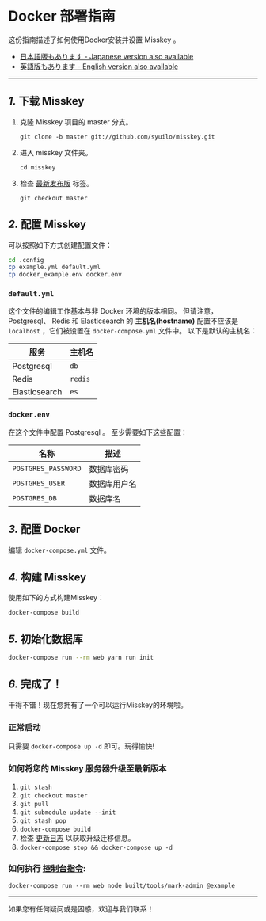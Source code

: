Docker 部署指南
================================================================

这份指南描述了如何使用Docker安装并设置 Misskey 。

- [日本語版もあります - Japanese version also available](./docker.ja.md)
- [英語版もあります - English version also available](./docker.en.md)

----------------------------------------------------------------

*1.* 下载 Misskey
----------------------------------------------------------------
1. 克隆 Misskey 项目的 master 分支。

	`git clone -b master git://github.com/syuilo/misskey.git`

2. 进入 misskey 文件夹。

	`cd misskey`

3. 检查 [最新发布版](https://github.com/syuilo/misskey/releases/latest) 标签。

	`git checkout master`

*2.* 配置 Misskey
----------------------------------------------------------------

可以按照如下方式创建配置文件：

``` bash
cd .config
cp example.yml default.yml
cp docker_example.env docker.env
```

### `default.yml`

这个文件的编辑工作基本与非 Docker 环境的版本相同。
但请注意， Postgresql、 Redis 和 Elasticsearch 的 **主机名(hostname)** 配置不应该是 `localhost` ，它们被设置在 `docker-compose.yml` 文件中。
以下是默认的主机名：

| 服务          | 主机名   |
|---------------|----------|
| Postgresql    | `db`     |
| Redis         | `redis`  |
| Elasticsearch | `es`     |

### `docker.env`

在这个文件中配置 Postgresql 。
至少需要如下这些配置：

| 名称                |  描述         |
|---------------------|---------------|
| `POSTGRES_PASSWORD` |  数据库密码   |
| `POSTGRES_USER`     |  数据库用户名 |
| `POSTGRES_DB`       |  数据库名     |

*3.* 配置 Docker
----------------------------------------------------------------
编辑 `docker-compose.yml` 文件。

*4.* 构建 Misskey
----------------------------------------------------------------
使用如下的方式构建Misskey：

`docker-compose build`

*5.* 初始化数据库
----------------------------------------------------------------
``` bash
docker-compose run --rm web yarn run init
```

*6.* 完成了！
----------------------------------------------------------------
干得不错！现在您拥有了一个可以运行Misskey的环境啦。

### 正常启动
只需要 `docker-compose up -d` 即可。玩得愉快!

### 如何将您的 Misskey 服务器升级至最新版本
1. `git stash`
2. `git checkout master`
3. `git pull`
4. `git submodule update --init`
5. `git stash pop`
6. `docker-compose build`
7. 检查 [更新日志](../CHANGELOG.md) 以获取升级迁移信息。
8. `docker-compose stop && docker-compose up -d`

### 如何执行 [控制台指令](manage.zh.md):
`docker-compose run --rm web node built/tools/mark-admin @example`

----------------------------------------------------------------

如果您有任何疑问或是困惑，欢迎与我们联系！
